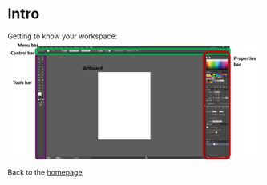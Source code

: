 # Intro
Getting to know your workspace: 
<img src="../figs/workspace.png" title=""> 



Back to the [homepage](../README.md)
